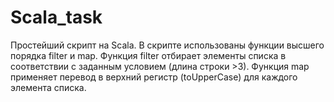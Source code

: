 # Scala_task

Простейший скрипт на Scala.
В скрипте использованы  функции высшего порядка filter и map.
Функция filter отбирает элементы списка в соответствии с заданным условием (длина строки >3).
Функция map применяет перевод в верхний регистр (toUpperCase) для каждого элемента списка.
